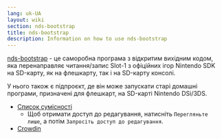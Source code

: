 ```yaml
---
lang: uk-UA
layout: wiki
section: nds-bootstrap
title: nds-bootstrap
description: Information on how to use nds-bootstrap
---
```


[nds-bootstrap](https://github.com/DS-Homebrew/nds-bootstrap) - це саморобна програма з відкритим вихідним кодом, яка перенаправляє читання/запис Slot-1 з офіційних ігор Nintendo SDK на SD-карту, як на флешкарту, так і на SD-карту консолі.

У нього також є підпроєкт, де він може запускати старі домашні програми, призначені для флешкарт, на SD-карті Nintendo DSi/3DS.

- [Список сумісності](https://docs.google.com/spreadsheets/d/1LRTkXOUXraTMjg1eedz_f7b5jiuyMv2x6e_jY_nyHSc/edit?usp=sharing)
  - Щоб отримати доступ до редагування, натисніть `Перегляньте лише`, а потім `Запросіть доступ до редагування`.
- [Crowdin](https://crowdin.com/project/nds-bootstrap)
